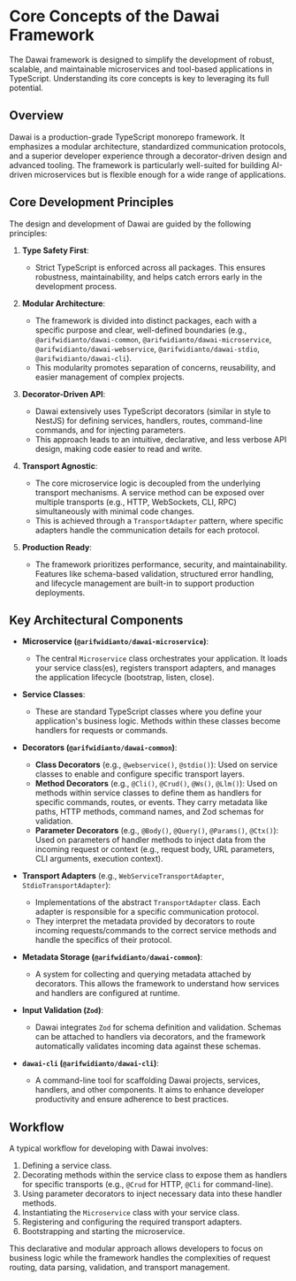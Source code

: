 # Core Concepts of the Dawai Framework

The Dawai framework is designed to simplify the development of robust, scalable, and maintainable microservices and tool-based applications in TypeScript. Understanding its core concepts is key to leveraging its full potential.

## Overview

Dawai is a production-grade TypeScript monorepo framework. It emphasizes a modular architecture, standardized communication protocols, and a superior developer experience through a decorator-driven design and advanced tooling. The framework is particularly well-suited for building AI-driven microservices but is flexible enough for a wide range of applications.

## Core Development Principles

The design and development of Dawai are guided by the following principles:

1.  **Type Safety First**:
    *   Strict TypeScript is enforced across all packages. This ensures robustness, maintainability, and helps catch errors early in the development process.

2.  **Modular Architecture**:
    *   The framework is divided into distinct packages, each with a specific purpose and clear, well-defined boundaries (e.g., `@arifwidianto/dawai-common`, `@arifwidianto/dawai-microservice`, `@arifwidianto/dawai-webservice`, `@arifwidianto/dawai-stdio`, `@arifwidianto/dawai-cli`).
    *   This modularity promotes separation of concerns, reusability, and easier management of complex projects.

3.  **Decorator-Driven API**:
    *   Dawai extensively uses TypeScript decorators (similar in style to NestJS) for defining services, handlers, routes, command-line commands, and for injecting parameters.
    *   This approach leads to an intuitive, declarative, and less verbose API design, making code easier to read and write.

4.  **Transport Agnostic**:
    *   The core microservice logic is decoupled from the underlying transport mechanisms. A service method can be exposed over multiple transports (e.g., HTTP, WebSockets, CLI, RPC) simultaneously with minimal code changes.
    *   This is achieved through a `TransportAdapter` pattern, where specific adapters handle the communication details for each protocol.

5.  **Production Ready**:
    *   The framework prioritizes performance, security, and maintainability. Features like schema-based validation, structured error handling, and lifecycle management are built-in to support production deployments.

## Key Architectural Components

*   **Microservice (`@arifwidianto/dawai-microservice`)**:
    *   The central `Microservice` class orchestrates your application. It loads your service class(es), registers transport adapters, and manages the application lifecycle (bootstrap, listen, close).

*   **Service Classes**:
    *   These are standard TypeScript classes where you define your application's business logic. Methods within these classes become handlers for requests or commands.

*   **Decorators (`@arifwidianto/dawai-common`)**:
    *   **Class Decorators** (e.g., `@webservice()`, `@stdio()`): Used on service classes to enable and configure specific transport layers.
    *   **Method Decorators** (e.g., `@Cli()`, `@Crud()`, `@Ws()`, `@Llm()`): Used on methods within service classes to define them as handlers for specific commands, routes, or events. They carry metadata like paths, HTTP methods, command names, and Zod schemas for validation.
    *   **Parameter Decorators** (e.g., `@Body()`, `@Query()`, `@Params()`, `@Ctx()`): Used on parameters of handler methods to inject data from the incoming request or context (e.g., request body, URL parameters, CLI arguments, execution context).

*   **Transport Adapters** (e.g., `WebServiceTransportAdapter`, `StdioTransportAdapter`):
    *   Implementations of the abstract `TransportAdapter` class. Each adapter is responsible for a specific communication protocol.
    *   They interpret the metadata provided by decorators to route incoming requests/commands to the correct service methods and handle the specifics of their protocol.

*   **Metadata Storage (`@arifwidianto/dawai-common`)**:
    *   A system for collecting and querying metadata attached by decorators. This allows the framework to understand how services and handlers are configured at runtime.

*   **Input Validation (`Zod`)**:
    *   Dawai integrates `Zod` for schema definition and validation. Schemas can be attached to handlers via decorators, and the framework automatically validates incoming data against these schemas.

*   **`dawai-cli` (`@arifwidianto/dawai-cli`)**:
    *   A command-line tool for scaffolding Dawai projects, services, handlers, and other components. It aims to enhance developer productivity and ensure adherence to best practices.

## Workflow

A typical workflow for developing with Dawai involves:
1.  Defining a service class.
2.  Decorating methods within the service class to expose them as handlers for specific transports (e.g., `@Crud` for HTTP, `@Cli` for command-line).
3.  Using parameter decorators to inject necessary data into these handler methods.
4.  Instantiating the `Microservice` class with your service class.
5.  Registering and configuring the required transport adapters.
6.  Bootstrapping and starting the microservice.

This declarative and modular approach allows developers to focus on business logic while the framework handles the complexities of request routing, data parsing, validation, and transport management.
